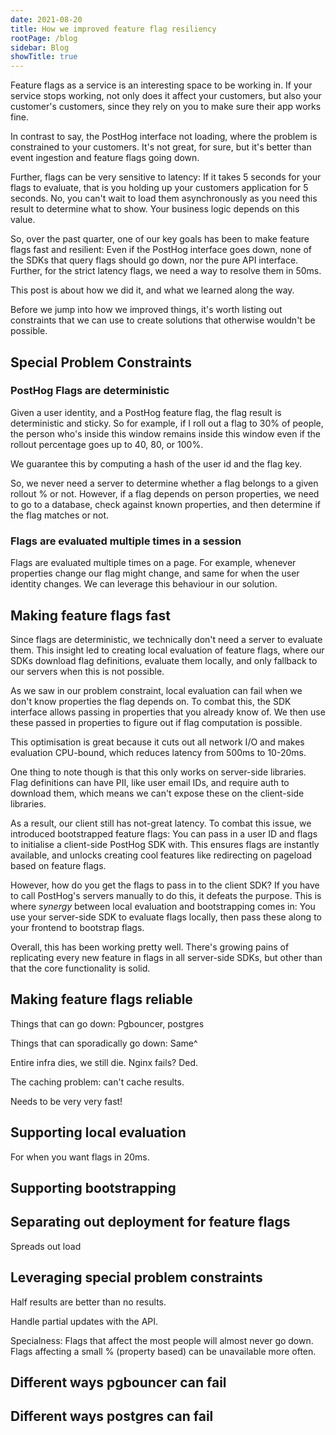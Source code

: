 ```yaml
---
date: 2021-08-20
title: How we improved feature flag resiliency
rootPage: /blog
sidebar: Blog
showTitle: true
---
```


Feature flags as a service is an interesting space to be working in. If your service stops working, not only does it affect your customers, but also your
customer's customers, since they rely on you to make sure their app works fine.

In contrast to say, the PostHog interface not loading, where the problem is constrained to your customers. It's not great, for sure, but it's better than event ingestion and feature flags going down.

Further, flags can be very sensitive to latency: If it takes 5 seconds for your flags to evaluate, that is you holding up your customers application for 5 seconds. No, you can't wait to load them asynchronously as you need this result to determine what to show. Your business logic depends on this value.

So, over the past quarter, one of our key goals has been to make feature flags fast and resilient: Even if the PostHog interface goes down, none of the SDKs that query flags should go down, nor the pure API interface. Further, for the strict latency flags, we need a way to resolve them in 50ms.

This post is about how we did it, and what we learned along the way.

Before we jump into how we improved things, it's worth listing out constraints that we can use to create solutions that otherwise wouldn't be possible.


## Special Problem Constraints

### PostHog Flags are deterministic

Given a user identity, and a PostHog feature flag, the flag result is deterministic and sticky. So for example, if I roll out a flag to 30% of people, the person who's inside this window remains inside this window even if the rollout percentage goes up to 40, 80, or 100%.

We guarantee this by computing a hash of the user id and the flag key.

So, we never need a server to determine whether a flag belongs to a given rollout % or not. However, if a flag depends on person properties, we need to go to a database, check against known properties, and then determine if the flag matches or not.

### Flags are evaluated multiple times in a session

Flags are evaluated multiple times on a page. For example, whenever properties change our flag might change, and same for when the user identity changes. We can leverage this behaviour in our solution.


## Making feature flags fast

Since flags are deterministic, we technically don't need a server to evaluate them. This insight led to creating local evaluation of feature flags, where our SDKs download flag definitions, evaluate them locally, and only fallback to our servers when this is not possible.

As we saw in our problem constraint, local evaluation can fail when we don't know properties the flag depends on. To combat this, the SDK interface allows passing in properties that you already know of. We then use these passed in properties to figure out if flag computation is possible.

This optimisation is great because it cuts out all network I/O and makes evaluation CPU-bound, which reduces latency from 500ms to 10-20ms.

One thing to note though is that this only works on server-side libraries. Flag definitions can have PII, like user email IDs, and require auth to download them, which means we can't expose these on the client-side libraries.

As a result, our client still has not-great latency. To combat this issue, we introduced bootstrapped feature flags: You can pass in a user ID and flags to initialise a client-side PostHog SDK with. This ensures flags are instantly available, and unlocks creating cool features like redirecting on pageload based on feature flags.

However, how do you get the flags to pass in to the client SDK? If you have to call PostHog's servers manually to do this, it defeats the purpose. This is where _synergy_ between local evaluation and bootstrapping comes in: You use your server-side SDK to evaluate flags locally, then pass these along to your frontend to bootstrap flags.

Overall, this has been working pretty well. There's growing pains of replicating every new feature in flags in all server-side SDKs, but other than that the core functionality is solid.


## Making feature flags reliable



Things that can go down: Pgbouncer, postgres

Things that can sporadically go down: Same^

Entire infra dies, we still die. Nginx fails? Ded.

The caching problem: can't cache results.

Needs to be very very fast!

## Supporting local evaluation

For when you want flags in 20ms.

## Supporting bootstrapping

## Separating out deployment for feature flags

Spreads out load

## Leveraging special problem constraints

Half results are better than no results.

Handle partial updates with the API.

Specialness: Flags that affect the most people will almost never go down. Flags affecting a small % (property based) can be unavailable more often.

## Different ways pgbouncer can fail

## Different ways postgres can fail





